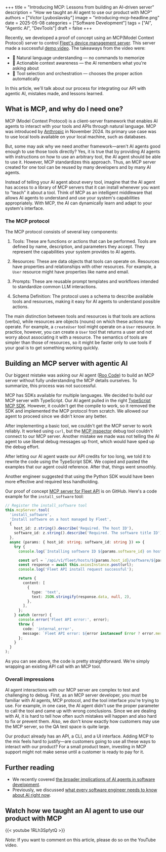 +++
title = "Introducing MCP: Lessons from building an AI-driven server"
description = "How we taught an AI agent to use our product with MCP"
authors = ["Victor Lyuboslavsky"]
image = "introducing-mcp-headline.png"
date = 2025-05-08
categories = ["Software Development"]
tags = ["AI", "Agentic AI", "DevTools"]
draft = false
+++

Recently, we developed a proof of concept using an MCP(Model Context Protocol) server to control
[Fleet's device management server](https://fleetdm.com/). This server made a successful
[demo video](https://youtu.be/eKoOvT-fr2I). The takeaways from the video were:

- 🧠 Natural language understanding — no commands to memorize
- 🤖 Actionable context awareness — the AI remembers what you're asking about
- 🔗 Tool selection and orchestration — chooses the proper action automatically

In this article, we'll talk about our process for integrating our API with agentic AI, mistakes made, and lessons
learned.

## What is MCP, and why do I need one?

MCP (Model Context Protocol) is a client-server framework that enables AI agents to interact with your tools and APIs
through natural language. MCP was introduced by [Anthropic](https://www.anthropic.com/news/model-context-protocol) in
November 2024. Its primary use case was to use local tools available on your local machine, such as databases.

But, some may ask why we need another framework—aren't AI agents good enough to use those tools directly? Yes, it is
true that by providing AI agents with instructions on how to use an arbitrary tool, the AI agent should be able to use
it. However, MCP standardizes this approach. Thus, an MCP server created for one tool can be reused by many developers
and by many AI agents.

Instead of telling your AI agent about every tool, imagine that the AI agent has access to a library of MCP servers that
it can install whenever you want to "teach" it about a tool. Think of MCP as an intelligent middleware that allows AI
agents to understand and use your system's capabilities appropriately. With MCP, the AI can dynamically learn and adapt
to your system's interface.

### The MCP protocol

The MCP protocol consists of several key components:

1. Tools: These are functions or actions that can be performed. Tools are defined by name, description, and parameters
   they accept. They represent the capabilities your system provides to AI agents.

2. Resources: These are data objects that tools can operate on. Resources have properties and relationships with other
   resources. For example, a `User` resource might have properties like name and email.

3. Prompts: These are reusable prompt templates and workflows intended to standardize common LLM interactions.

4. Schema Definition: The protocol uses a schema to describe available tools and resources, making it easy for AI agents
   to understand possible actions.

The main distinction between tools and resources is that tools are actions (verbs), while resources are objects (nouns)
on which these actions may operate. For example, a `createUser` tool might operate on a `User` resource. In practice,
however, you can create a `User` tool that returns a user and not worry about associating it with a resource. The
semantics of tools are simpler than those of resources, so it might be faster only to use tools if your goal is to get
something working quickly.

## Building an MCP server with agentic AI

Our biggest mistake was asking our AI agent ([Roo Code](https://roocode.com/)) to build an MCP server without fully
understanding the MCP details ourselves. To summarize, this process was not successful.

MCP has SDKs available for multiple languages. We decided to build our MCP server with TypeScript. Our AI agent pulled
in the right [TypeScript MCP SDK](https://github.com/modelcontextprotocol/typescript-sdk). However, it couldn't get the
compile to work, so it removed the SDK and implemented the MCP protocol from scratch. We allowed our agent to proceed
since we didn't know any better.

After implementing a basic tool, we couldn't get the MCP server to work reliably. It worked using `curl`, but the
[MCP inspector](https://github.com/modelcontextprotocol/inspector) debug tool couldn't connect to our MCP server.
Another mistake we made was not telling the AI agent to use liberal debug messages up front, which would have sped up
the debug effort.

After letting our AI agent waste our API credits for too long, we told it to rewrite the code using the TypeScript SDK.
We copied and pasted the examples that our agent could reference. After that, things went smoothly.

Another engineer suggested that using the Python SDK would have been more effective and required less handholding.

Our proof of concept [MCP server for Fleet API](https://github.com/getvictor/fleet-mcp) is on GitHub. Here's a code
example for the `install_software` tool:

```typescript
// Register the install_software tool
this.mcpServer.tool(
  'install_software',
  'Install software on a host managed by Fleet',
  {
    host_id: z.string().describe('Required. The host ID'),
    software_id: z.string().describe('Required. The software title ID')
  },
  async (params: { host_id: string; software_id: string }) => {
    try {
      console.log(`Installing software ID ${params.software_id} on host ID ${params.host_id}`);

      const url = `/api/v1/fleet/hosts/${params.host_id}/software/${params.software_id}/install`;
      const response = await this.axiosInstance.post(url);
      console.log('Fleet API install request successful');

      return {
        content: [
          {
            type: 'text',
            text: JSON.stringify(response.data, null, 2),
          },
        ],
      };
    } catch (error) {
      console.error('Fleet API error:', error);
      throw {
        code: 'internal_error',
        message: `Fleet API error: ${error instanceof Error ? error.message : String(error)}`,
      };
    }
  }
);
```

As you can see above, the code is pretty straightforward. We're simply wrapping an existing API call with an MCP tool.

### Overall impressions

AI agent interactions with our MCP server are complex to test and challenging to debug. First, as an MCP server
developer, you must be familiar with AI agents, MCP protocol, and the tool interface you're trying to use. For example,
in one case, the AI agent didn't use the proper parameter to call the tool and came up with wrong conclusions. Since we
are dealing with AI, it is hard to tell how often such mistakes will happen and also hard to fix or prevent them. Also,
we don't know exactly how customers may use the MCP server, so the QA test space is quite large.

Our product already has an API, a CLI, and a UI interface. Adding MCP to the mix feels hard to justify—are customers
going to use all these ways to interact with our product? For a small product team, investing in MCP support might not
make sense until a customer is ready to pay for it.

## Further reading

- We recently covered [the broader implications of AI agents in software development](../will-ai-agents-replace-developers/).
- Previously, we discussed [what every software engineer needs to know about AI right now](../ai-for-software-developers/).

## Watch how we taught an AI agent to use our product with MCP

{{< youtube 1RLh3SpfytQ >}}

_Note:_ If you want to comment on this article, please do so on the YouTube video.
